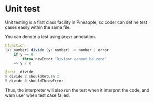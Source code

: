 # Unit test
Unit testing is a first class facility in Pineapple, so coder can define test cases easily within the same file.

You can denote a test using `@test` annotation.

```java
@function
(x: number) divide (y: number) -> number | error
    if y == 0
        throw newError "Divisor cannot be zero"
    => y / x

@test _divide_
5 divide 2 shouldReturn 2
5 divide 0 shouldThrowError
```

Thus, the interpreter will also run the test when it interpret the code, and warn user when test case failed.